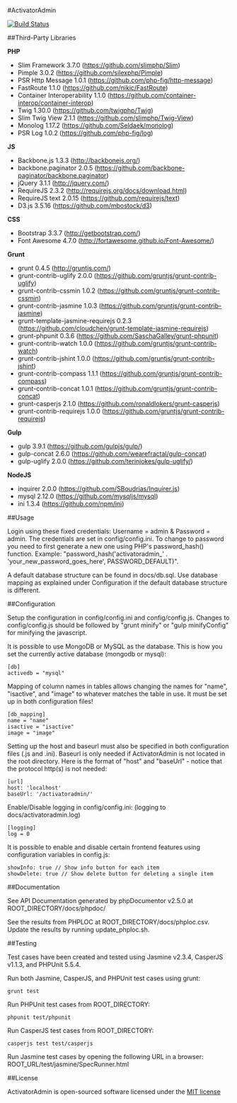 #ActivatorAdmin

[![Build Status](https://secure.travis-ci.org/dan-lyn/activatoradmin.png?branch=master)](http://travis-ci.org/dan-lyn/activatoradmin)

##Third-Party Libraries

**PHP**
- Slim Framework 3.7.0 (https://github.com/slimphp/Slim)
- Pimple 3.0.2 (https://github.com/silexphp/Pimple)
- PSR Http Message 1.0.1 (https://github.com/php-fig/http-message)
- FastRoute 1.1.0 (https://github.com/nikic/FastRoute)
- Container Interoperability 1.1.0 (https://github.com/container-interop/container-interop)
- Twig 1.30.0 (https://github.com/twigphp/Twig)
- Slim Twig View 2.1.1 (https://github.com/slimphp/Twig-View)
- Monolog 1.17.2 (https://github.com/Seldaek/monolog)
- PSR Log 1.0.2 (https://github.com/php-fig/log)

**JS**
- Backbone.js 1.3.3 (http://backbonejs.org/)
- backbone.paginator 2.0.5 (https://github.com/backbone-paginator/backbone.paginator)
- jQuery 3.1.1 (http://jquery.com/)
- RequireJS 2.3.2 (http://requirejs.org/docs/download.html)
- RequireJS text 2.0.15 (https://github.com/requirejs/text)
- D3.js 3.5.16 (https://github.com/mbostock/d3)

**CSS**
- Bootstrap 3.3.7 (http://getbootstrap.com/)
- Font Awesome 4.7.0 (http://fortawesome.github.io/Font-Awesome/)

**Grunt**
- grunt 0.4.5 (http://gruntjs.com/)
- grunt-contrib-uglify 2.0.0 (https://github.com/gruntjs/grunt-contrib-uglify)
- grunt-contrib-cssmin 1.0.2 (https://github.com/gruntjs/grunt-contrib-cssmin)
- grunt-contrib-jasmine 1.0.3 (https://github.com/gruntjs/grunt-contrib-jasmine)
- grunt-template-jasmine-requirejs 0.2.3 (https://github.com/cloudchen/grunt-template-jasmine-requirejs)
- grunt-phpunit 0.3.6 (https://github.com/SaschaGalley/grunt-phpunit)
- grunt-contrib-watch 1.0.0 (https://github.com/gruntjs/grunt-contrib-watch)
- grunt-contrib-jshint 1.0.0 (https://github.com/gruntjs/grunt-contrib-jshint)
- grunt-contrib-compass 1.1.1 (https://github.com/gruntjs/grunt-contrib-compass)
- grunt-contrib-concat 1.0.1 (https://github.com/gruntjs/grunt-contrib-concat)
- grunt-casperjs 2.1.0 (https://github.com/ronaldlokers/grunt-casperjs)
- grunt-contrib-requirejs 1.0.0 (https://github.com/gruntjs/grunt-contrib-requirejs)

**Gulp**
- gulp 3.9.1 (https://github.com/gulpjs/gulp/)
- gulp-concat 2.6.0 (https://github.com/wearefractal/gulp-concat)
- gulp-uglify 2.0.0 (https://github.com/terinjokes/gulp-uglify/)

**NodeJS**
- inquirer 2.0.0 (https://github.com/SBoudrias/Inquirer.js)
- mysql 2.12.0 (https://github.com/mysqljs/mysql)
- ini 1.3.4 (https://github.com/npm/ini)

##Usage

Login using these fixed credentials: Username = admin & Password = admin. The credentials are set in config/config.ini. To change to password you need to first generate a new one using PHP's password_hash() function. Example: "password_hash('activatoradmin_' . 'your_new_password_goes_here', PASSWORD_DEFAULT)".

A default database structure can be found in docs/db.sql. Use database mapping as explained under Configuration if the default database structure is different.

##Configuration

Setup the configuration in config/config.ini and config/config.js. Changes to config/config.js should be followed by "grunt minify" or "gulp minifyConfig" for minifying the javascript.

It is possible to use MongoDB or MySQL as the database. This is how you set the currently active database (mongodb or mysql):
```
[db]
activedb = "mysql"
```

Mapping of column names in tables allows changing the names for "name", "isactive", and "image" to whatever matches the table in use. It must be set up in both configuration files!
```
[db_mapping]
name = "name"
isactive = "isactive"
image = "image"
```

Setting up the host and baseurl must also be specified in both configuration files (.js and .ini). Baseurl is only needed if ActivatorAdmin is not located in the root directory. Here is the format of "host" and "baseUrl" - notice that the protocol http(s) is not needed:
```
[url]
host: 'localhost'
baseUrl: '/activatoradmin/'
```

Enable/Disable logging in config/config.ini: (logging to docs/activatoradmin.log)
```
[logging]
log = 0
```

It is possible to enable and disable certain frontend features using configuration variables in config.js:
```
showInfo: true // Show info button for each item
showDelete: true // Show delete button for deleting a single item

```

##Documentation

See API Documentation generated by phpDocumentor v2.5.0 at ROOT_DIRECTORY/docs/phpdoc/

See the results from PHPLOC at ROOT_DIRECTORY/docs/phploc.csv. Update the results by running update_phploc.sh.

##Testing

Test cases have been created and tested using Jasmine v2.3.4, CasperJS v1.1.3, and PHPUnit 5.5.4.

Run both Jasmine, CasperJS, and PHPUnit test cases using grunt:
```
grunt test
```

Run PHPUnit test cases from ROOT_DIRECTORY:
```
phpunit test/phpunit
```

Run CasperJS test cases from ROOT_DIRECTORY:
```
casperjs test test/casperjs
```

Run Jasmine test cases by opening the following URL in a browser: ROOT_URL/test/jasmine/SpecRunner.html

##License

ActivatorAdmin is open-sourced software licensed under the [MIT license](http://opensource.org/licenses/MIT)
